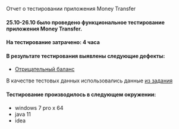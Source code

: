 Отчет о тестировании приложения Money Transfer

#### 25.10-26.10 было проведено функциональное тестирование приложения  Money Transfer.

#### На тестирование затрачено: 4 часа

#### В результате тестирования выявлены следующие дефекты:
- [Отрицательный баланс](https://github.com/Dmitriy3292/javaDZ1/issues/1#issue-1035256047)

 В качестве тестовых данных использовались данные [из задания](https://github.com/netology-code/javaqa-homeworks/blob/master/intro/MERGED.md)

#### Тестирование производилось в следующем окружении:
- windows 7 pro x 64
- java 11
- idea
